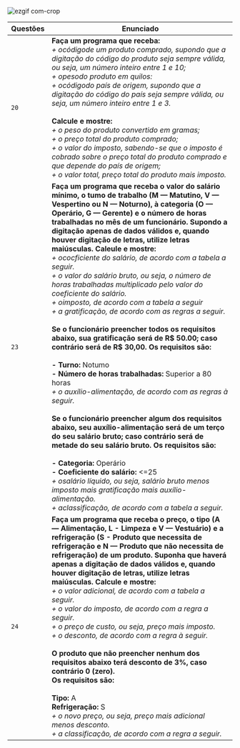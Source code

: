 ![ezgif com-crop](https://user-images.githubusercontent.com/125037138/224165063-0c500cd0-c902-426c-987e-c99c45b1a779.jpg)

| Questões | Enunciado |
| ------------- | -------------- |
| `20` | **Faça um programa que receba:** <br> _+ ocódigode um produto comprado, supondo que a digitação do código do produto seja sempre válida, ou seja, um número inteiro entre 1 e 10;_ <br> _+ opesodo produto em quilos:_ <br> _+ ocódigodo país de origem, supondo que a digitação do código do país seja sempre válida, ou seja, um número inteiro entre 1 e 3._ <br> <br> **Calcule e mostre:** <br> _+ o peso do produto convertido em gramas; <br> + o preço total do produto comprado;_ <br> _+ o valor do imposto, sabendo-se que o imposto é cobrado sobre o preço total do produto comprado e que depende do país de origem;_ <br> _+ o valor total, preço total do produto mais imposto._|
| `23` |  **Faça um programa que receba o valor do salário mínimo, o tumo de trabalho (M — Matutino, V — Vespertino ou N — Noturno), à categoria (O — Operário, G — Gerente) e o número de horas trabalhadas no mês de um funcionário. Supondo a digitação apenas de dados válidos e, quando houver digitação de letras, utilize letras maiúsculas. Caleule e mostre:** <br> _+ ococficiente do salário, de acordo com a tabela a seguir._ <br> _+ o valor do salário bruto, ou seja, o número de horas trabalhadas multiplicado pelo valor do coeficiente do salário._ <br> _+ oimposto, de acordo com a tabela a seguir_ <br> _+ a gratificação, de acordo com as regras a seguir._ <br> <br> **Se o funcionário preencher todos os requisitos abaixo, sua gratificação será de R$ 50.00; caso contrário será de R$ 30,00. Os requisitos são:** <br> <br> **- Turno:** Notumo <br> **- Número de horas trabalhadas:** Superior a 80 horas <br> _+ o auxílio-alimentação, de acordo com as regras à seguir._ <br> <br> **Se o funcionário preencher algum dos requisitos abaixo, seu auxílio-alimentação será de um terço do seu salário bruto; caso contrário será de metade do seu salário bruto. Os requisitos são:** <br> <br> **- Categoria:** Operário <br> **- Coeficiente do salário:** <=25 <br> _+ osalário líquido, ou seja, salário bruto menos imposto mais gratificação mais auxílio-alimentação._ <br> _+ aclassificação, de acordo com a tabela a seguir._ |
| `24` |  **Faça um programa que receba o preço, o tipo (A — Alimentação, L - Limpeza e V — Vestuário) e a refrigeração (S - Produto que necessita de refrigeração e N — Produto que não necessita de refrigeração) de um produto. Suponha que haverá apenas a digitação de dados válidos e, quando houver digitação de letras, utilize letras maiúsculas. Calcule e mostre:** <br> _+ o valor adicional, de acordo com a tabela a seguir._ <br> _+ o valor do imposto, de acordo com a regra a seguir._ <br> _+ o preço de custo, ou seja, preço mais imposto._ <br> _+ o desconto, de acordo com a regra à seguir._ <br> <br> **O produto que não preencher nenhum dos requisitos abaixo terá desconto de 3%, caso contrário 0 (zero).** <br> **Os requisitos são:** <br> <br> **Tipo:** A <br> **Refrigeração:** S <br> _+ o novo preço, ou seja, preço mais adicional menos desconto._ <br> _+ a classificação, de acordo com a regra a seguir._

